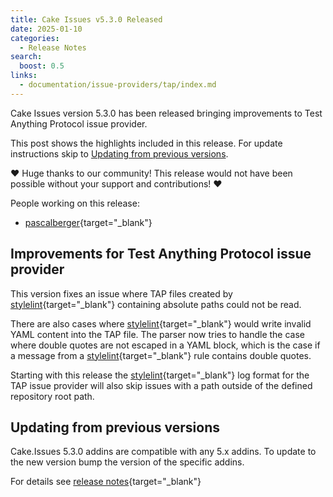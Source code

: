 ```yaml
---
title: Cake Issues v5.3.0 Released
date: 2025-01-10
categories:
  - Release Notes
search:
  boost: 0.5
links:
  - documentation/issue-providers/tap/index.md
---
```


Cake Issues version 5.3.0 has been released bringing improvements to Test Anything Protocol issue provider.

<!-- more -->

This post shows the highlights included in this release.
For update instructions skip to [Updating from previous versions](#updating-from-previous-versions).

❤ Huge thanks to our community! This release would not have been possible without your support and contributions! ❤

People working on this release:

* [pascalberger](https://github.com/pascalberger){target="_blank"}

## Improvements for Test Anything Protocol issue provider

This version fixes an issue where TAP files created by [stylelint]{target="_blank"} containing
absolute paths could not be read.

There are also cases where [stylelint]{target="_blank"} would write invalid YAML content into the TAP file.
The parser now tries to handle the case where double quotes are not escaped in a YAML block,
which is the case if a message from a [stylelint]{target="_blank"} rule contains double quotes.

Starting with this release the [stylelint]{target="_blank"} log format for the TAP issue provider
will also skip issues with a path outside of the defined repository root path.

## Updating from previous versions

Cake.Issues 5.3.0 addins are compatible with any 5.x addins.
To update to the new version bump the version of the specific addins.

For details see [release notes](https://github.com/cake-contrib/Cake.Issues/releases/tag/5.3.0){target="_blank"}

[stylelint]: https://stylelint.io/